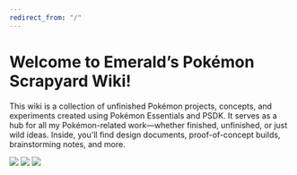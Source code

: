 ```yaml
---
redirect_from: "/"
---
```


# Welcome to Emerald’s Pokémon Scrapyard Wiki!

This wiki is a collection of unfinished Pokémon projects, concepts, and experiments created using Pokémon Essentials and PSDK. It serves as a hub for all my Pokémon-related work—whether finished, unfinished, or just wild ideas. Inside, you'll find design documents, proof-of-concept builds, brainstorming notes, and more.


<p algin="center"><a href="https://emeraldvoid.github.io/pokemon-scrapyard/Project%20Mirage"><img src="https://i.imgur.com/rfmcqMv.png"></a>  <img src="https://i.imgur.com/9HB4o43.png">  <img src="https://i.imgur.com/aFt2Z0h.png"></p>
